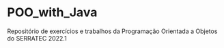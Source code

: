 # POO_with_Java

Repositório de exercícios e trabalhos da Programação Orientada a Objetos do SERRATEC 2022.1
